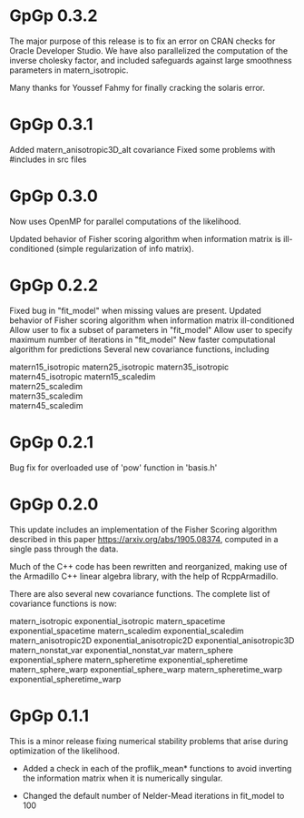
# GpGp 0.3.2

The major purpose of this release is to fix an error
on CRAN checks for Oracle Developer Studio. We have also
parallelized the computation of the inverse cholesky
factor, and included safeguards against large smoothness
parameters in matern_isotropic.

Many thanks for Youssef Fahmy for finally cracking
the solaris error.

# GpGp 0.3.1

Added matern_anisotropic3D_alt covariance
Fixed some problems with #includes in src files

# GpGp 0.3.0

Now uses OpenMP for parallel computations of the likelihood.

Updated behavior of Fisher scoring algorithm when information
matrix is ill-conditioned (simple regularization of info matrix).


# GpGp 0.2.2

Fixed bug in "fit_model" when missing values are present.
Updated behavior of Fisher scoring algorithm when information matrix ill-conditioned
Allow user to fix a subset of parameters in "fit_model"
Allow user to specify maximum number of iterations in "fit_model"
New faster computational algorithm for predictions
Several new covariance functions, including

  matern15_isotropic
  matern25_isotropic
  matern35_isotropic
  matern45_isotropic
  matern15_scaledim  
  matern25_scaledim  
  matern35_scaledim  
  matern45_scaledim
  

# GpGp 0.2.1

Bug fix for overloaded use of 'pow' function in 'basis.h'

# GpGp 0.2.0

This update includes an implementation of the Fisher Scoring
algorithm described in this paper <https://arxiv.org/abs/1905.08374>,
computed in a single pass through the data.

Much of the C++ code has been rewritten and reorganized,
making use of the Armadillo C++ linear algebra library,
with the help of RcppArmadillo.

There are also several new covariance functions. The complete list of
covariance functions is now:

matern_isotropic
exponential_isotropic
matern_spacetime
exponential_spacetime
matern_scaledim
exponential_scaledim
matern_anisotropic2D
exponential_anisotropic2D
exponential_anisotropic3D
matern_nonstat_var
exponential_nonstat_var
matern_sphere
exponential_sphere
matern_spheretime
exponential_spheretime
matern_sphere_warp
exponential_sphere_warp
matern_spheretime_warp
exponential_spheretime_warp


# GpGp 0.1.1

This is a minor release fixing numerical stability problems
that arise during optimization of the likelihood.

* Added a check in each of the proflik_mean* functions
  to avoid inverting the information matrix when it
  is numerically singular.

* Changed the default number of Nelder-Mead iterations
  in fit_model to 100
